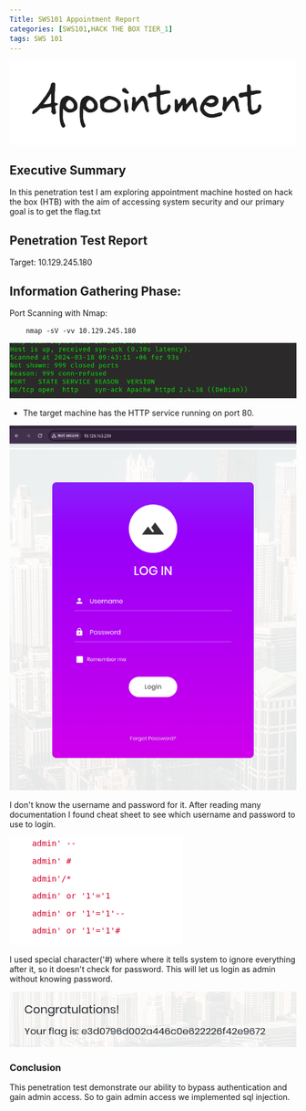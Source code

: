 ```yaml
---
Title: SWS101 Appointment Report
categories: [SWS101,HACK THE BOX TIER_1]
tags: SWS 101
---
```


![appoinment](/assets/img/appoinment.png)

## Executive Summary
In this penetration test I am exploring appointment machine hosted on hack the box
(HTB) with the aim of accessing system security and our primary goal is to get the flag.txt
## Penetration Test Report
Target: 10.129.245.180

## Information Gathering Phase:
Port Scanning with Nmap:

        nmap -sV -vv 10.129.245.180

![nmap](/assets/img/appointmentnmap.png)

* The target machine has the HTTP service running on port 80.

![ip address](/assets/img/appointmentip.png)
![login form](/assets/img/appointmentloginform.png)

I don't know the username and password for it.
After reading many documentation I found cheat sheet to see which username and password to use to login. 

![sql cheat](/assets/img/appoinmentsqlcheat.png)

I used special character('#) where where it tells system to ignore everything after it, so it doesn't check for password. This will let us login as admin without knowing password.

![appointment flag](/assets/img/appointmentflag.png)

### Conclusion 
This penetration test demonstrate our ability to bypass authentication and gain admin access. So to gain admin access we implemented sql injection.